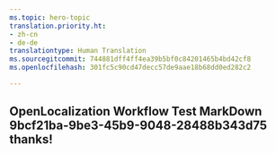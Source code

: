```yaml
---
ms.topic: hero-topic
translation.priority.ht:
- zh-cn
- de-de
translationtype: Human Translation
ms.sourcegitcommit: 744881dff4ff4ea39b5bf0c84201465b4bd42cf8
ms.openlocfilehash: 301fc5c90cd47decc57de9aae18b68dd0ed282c2

---
```

## OpenLocalization Workflow Test MarkDown 9bcf21ba-9be3-45b9-9048-28488b343d75 thanks!



<!--HONumber=Jul16_HO2-->


